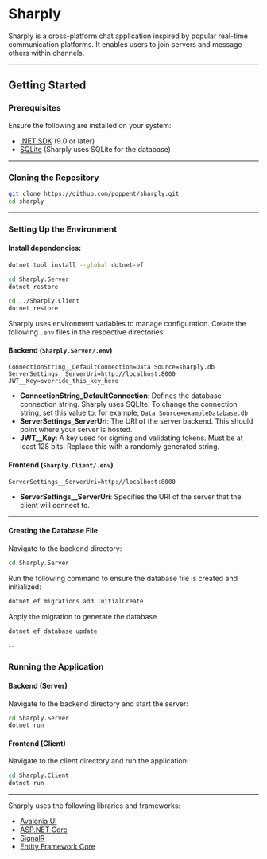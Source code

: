 # Sharply

Sharply is a cross-platform chat application inspired by popular real-time communication platforms. It enables users to join servers and message others within channels.

---

## Getting Started

### Prerequisites
Ensure the following are installed on your system:
- [.NET SDK](https://dotnet.microsoft.com/) (9.0 or later)
- [SQLite](https://www.sqlite.org/) (Sharply uses SQLite for the database)

---

### Cloning the Repository
```bash
git clone https://github.com/poppent/sharply.git
cd sharply
```

---

### Setting Up the Environment
#### Install dependencies:
```bash
dotnet tool install --global dotnet-ef

cd Sharply.Server
dotnet restore

cd ../Sharply.Client
dotnet restore
```

Sharply uses environment variables to manage configuration. Create the following `.env` files in the respective directories:

#### Backend (`Sharply.Server/.env`)
```env
ConnectionString__DefaultConnection=Data Source=sharply.db
ServerSettings__ServerUri=http://localhost:8000
JWT__Key=override_this_key_here
```
- **ConnectionString_DefaultConnection**: Defines the database connection string. Sharply uses SQLIte. To change the connection string, set this value to, for example, `Data Source=exampleDatabase.db`
- **ServerSettings_ServerUri**: The URI of the server backend. This should point where your server is hosted.
- **JWT__Key**: A key used for signing and validating tokens. Must be at least 128 bits. Replace this with a randomly generated string.

#### Frontend (`Sharply.Client/.env`)
```env
ServerSettings__ServerUri=http://localhost:8000
```
- **ServerSettings__ServerUri**: Specifies the URI of the server that the client will connect to.
---

#### Creating the Database File
Navigate to the backend directory:
```bash
cd Sharply.Server
```
Run the following command to ensure the database file is created and initialized:
```bash
dotnet ef migrations add InitialCreate
```
Apply the migration to generate the database
```bash
dotnet ef database update
```

-- 

### Running the Application

#### Backend (Server)
Navigate to the backend directory and start the server:
```bash
cd Sharply.Server
dotnet run
```

#### Frontend (Client)
Navigate to the client directory and run the application:
```bash
cd Sharply.Client
dotnet run
```

---


Sharply uses the following libraries and frameworks:
- [Avalonia UI](https://avaloniaui.net/)
- [ASP.NET Core](https://learn.microsoft.com/en-us/aspnet/core/)
- [SignalR](https://dotnet.microsoft.com/apps/aspnet/signalr)
- [Entity Framework Core](https://learn.microsoft.com/en-us/ef/core/)










